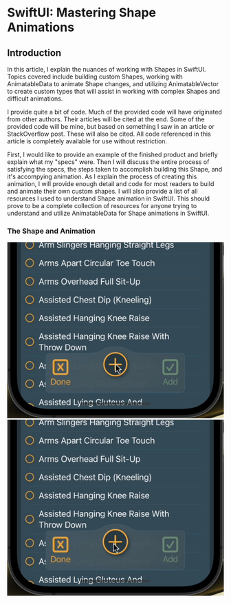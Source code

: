 # SwiftUI: Mastering Shape Animations
## Introduction
In this article, I explain the nuances of working with Shapes in SwiftUI. Topics covered include building custom Shapes, working with AnimatableData to animate Shape changes, and utilizing AnimatableVector to create custom types that will assist in working with complex Shapes and difficult animations.

I provide quite a bit of code. Much of the provided code will have originated from other authors. Their articles will be cited at the end. Some of the provided code will be mine, but based on something I saw in an article or StackOverflow post. These will also be cited. All code referenced in this article is completely available for use without restriction.

First, I would like to provide an example of the finished product and briefly explain what my "specs" were. Then I will discuss the entire process of satisfying the specs, the steps taken to accomplish building this Shape, and it's accompying animation. As I explain the process of creating this animation, I will provide enough detail and code for most readers to build and animate their own custom shapes. I will also provide a list of all resources I used to understand Shape animation in SwiftUI. This should prove to be a complete collection of resources for anyone trying to understand and utilize AnimatableData for Shape animations in SwiftUI.
### The Shape and Animation
![](https://github.com/lostmym0j0/SwiftUI-Mastering-Shape-Animations/blob/main/Media/Final%20Product%20Slowed.gif)
![](https://github.com/lostmym0j0/SwiftUI-Mastering-Shape-Animations/blob/main/Media/Final%20Product%20(-buttons)%20Slowed.gif)

